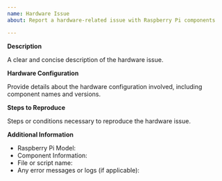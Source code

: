 ```yaml
---
name: Hardware Issue
about: Report a hardware-related issue with Raspberry Pi components

---
```


**Description**

A clear and concise description of the hardware issue.

**Hardware Configuration**

Provide details about the hardware configuration involved, including component names and versions.

**Steps to Reproduce**

Steps or conditions necessary to reproduce the hardware issue.

**Additional Information**
- Raspberry Pi Model:
- Component Information:
- File or script name:
- Any error messages or logs (if applicable):


